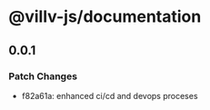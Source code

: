 # @villv-js/documentation

## 0.0.1

### Patch Changes

- f82a61a: enhanced ci/cd and devops proceses
